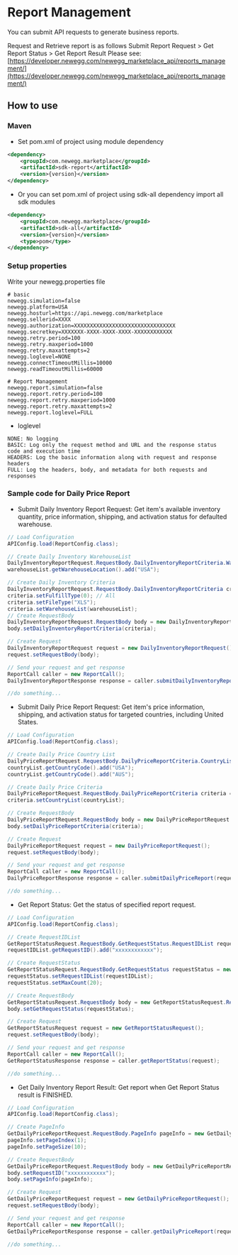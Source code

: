 # Report Management
You can submit API requests to generate business reports.

Request and Retrieve report is as follows Submit Report Request > Get Report Status > Get Report Result
Please see: [https://developer.newegg.com/newegg_marketplace_api/reports_management/](https://developer.newegg.com/newegg_marketplace_api/reports_management/)

## How to use
### Maven
- Set pom.xml of project using module dependency
```xml
<dependency>
    <groupId>com.newegg.marketplace</groupId>
    <artifactId>sdk-report</artifactId>
    <version>{version}</version>
</dependency>
```

- Or you can set pom.xml of project using sdk-all dependency import all sdk modules
```xml
<dependency>
    <groupId>com.newegg.marketplace</groupId>
    <artifactId>sdk-all</artifactId>
    <version>{version}</version>
    <type>pom</type>
</dependency>
```

### Setup properties
Write your newegg.properties file
```properties
# basic
newegg.simulation=false
newegg.platform=USA
newegg.hosturl=https://api.newegg.com/marketplace
newegg.sellerid=XXXX
newegg.authorization=XXXXXXXXXXXXXXXXXXXXXXXXXXXXXXXX
newegg.secretkey=XXXXXXX-XXXX-XXXX-XXXX-XXXXXXXXXXXX
newegg.retry.period=100
newegg.retry.maxperiod=1000
newegg.retry.maxattempts=2
newegg.loglevel=NONE
newegg.connectTimeoutMillis=10000
newegg.readTimeoutMillis=60000

# Report Management
newegg.report.simulation=false
newegg.report.retry.period=100
newegg.report.retry.maxperiod=1000
newegg.report.retry.maxattempts=2
newegg.report.loglevel=FULL
```

- loglevel
```
NONE: No logging
BASIC: Log only the request method and URL and the response status code and execution time
HEADERS: Log the basic information along with request and response headers
FULL: Log the headers, body, and metadata for both requests and responses
```

### Sample code for Daily Price Report
- Submit Daily Inventory Report Request: Get item's available inventory quantity, price information, shipping, and activation status for defaulted warehouse.
```java
// Load Configuration
APIConfig.load(ReportConfig.class);

// Create Daily Inventory WarehouseList
DailyInventoryReportRequest.RequestBody.DailyInventoryReportCriteria.WarehouseList warehouseList = new DailyInventoryReportRequest.RequestBody.DailyInventoryReportCriteria.WarehouseList();
warehouseList.getWarehouseLocation().add("USA");

// Create Daily Inventory Criteria
DailyInventoryReportRequest.RequestBody.DailyInventoryReportCriteria criteria = new DailyInventoryReportRequest.RequestBody.DailyInventoryReportCriteria();
criteria.setFulfillType(0); // All
criteria.setFileType("XLS");
criteria.setWarehouseList(warehouseList);
// Create RequestBody
DailyInventoryReportRequest.RequestBody body = new DailyInventoryReportRequest.RequestBody();
body.setDailyInventoryReportCriteria(criteria);		

// Create Request
DailyInventoryReportRequest request = new DailyInventoryReportRequest();
request.setRequestBody(body);

// Send your request and get response
ReportCall caller = new ReportCall();
DailyInventoryReportResponse response = caller.submitDailyInventoryReport(request,"301");

//do something...
```

- Submit Daily Price Report Request: Get item's price information, shipping, and activation status for targeted countries, including United States.
```java
// Load Configuration
APIConfig.load(ReportConfig.class);

// Create Daily Price Country List
DailyPriceReportRequest.RequestBody.DailyPriceReportCriteria.CountryList countryList = new DailyPriceReportRequest.RequestBody.DailyPriceReportCriteria.CountryList();
countryList.getCountryCode().add("USA");
countryList.getCountryCode().add("AUS");

// Create Daily Price Criteria
DailyPriceReportRequest.RequestBody.DailyPriceReportCriteria criteria = new DailyPriceReportRequest.RequestBody.DailyPriceReportCriteria();
criteria.setCountryList(countryList);

// Create RequestBody
DailyPriceReportRequest.RequestBody body = new DailyPriceReportRequest.RequestBody();
body.setDailyPriceReportCriteria(criteria);		

// Create Request
DailyPriceReportRequest request = new DailyPriceReportRequest();
request.setRequestBody(body);

// Send your request and get response
ReportCall caller = new ReportCall();
DailyPriceReportResponse response = caller.submitDailyPriceReport(request, "301");

//do something...
```

- Get Report Status: Get the status of specified report request.
```java
// Load Configuration
APIConfig.load(ReportConfig.class);

// Create RequestIDList
GetReportStatusRequest.RequestBody.GetRequestStatus.RequestIDList requestIDList = new GetReportStatusRequest.RequestBody.GetRequestStatus.RequestIDList();
requestIDList.getRequestID().add("xxxxxxxxxxxx");

// Create RequestStatus
GetReportStatusRequest.RequestBody.GetRequestStatus requestStatus = new GetReportStatusRequest.RequestBody.GetRequestStatus();
requestStatus.setRequestIDList(requestIDList);
requestStatus.setMaxCount(20);

// Create RequestBody
GetReportStatusRequest.RequestBody body = new GetReportStatusRequest.RequestBody();
body.setGetRequestStatus(requestStatus);

// Create Request
GetReportStatusRequest request = new GetReportStatusRequest();
request.setRequestBody(body);

// Send your request and get response
ReportCall caller = new ReportCall();
GetReportStatusResponse response = caller.getReportStatus(request);

//do something...
```

- Get Daily Inventory Report Result: Get report when Get Report Status result is FINISHED.
```java
// Load Configuration
APIConfig.load(ReportConfig.class);

// Create PageInfo
GetDailyPriceReportRequest.RequestBody.PageInfo pageInfo = new GetDailyPriceReportRequest.RequestBody.PageInfo();
pageInfo.setPageIndex(1);
pageInfo.setPageSize(10);

// Create RequestBody
GetDailyPriceReportRequest.RequestBody body = new GetDailyPriceReportRequest.RequestBody();		
body.setRequestID("xxxxxxxxxxxx");
body.setPageInfo(pageInfo);

// Create Request
GetDailyPriceReportRequest request = new GetDailyPriceReportRequest();
request.setRequestBody(body);

// Send your request and get response
ReportCall caller = new ReportCall();
GetDailyPriceReportResponse response = caller.getDailyPriceReport(request);

//do something...
```
